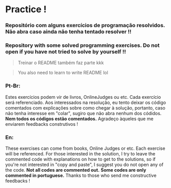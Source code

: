 # Practice !
### Repositório com alguns exercícios de programação resolvidos. Não abra caso ainda não tenha tentado resolver !!
### Repository with some solved programming exercises. Do not open if you have not tried to solve by yourself !!

> Treinar o README também faz parte kkk

> You also need to learn to write README lol

### Pt-Br:
Estes exercícios podem vir de livros, OnlineJudges ou etc. Cada exercício será referenciado.
Aos interessados na resolução, eu tento deixar os código comentados com explicações sobre como chegar à solução,
portanto, caso não tenha interesse em "colar", sugiro que não abra nenhum dos códidos.
**Nem todos os códigos estão comentados.**
Agradeço àqueles que me enviarem feedbacks construtivos !

### En:
These exercises can come from books, Online Judges or etc. Each exercise will be referenced.
For those interested in the solution, I try to leave the commented code with explanations on how to get
to the solutions, so if you're not interested in "copy and paste", I suggest you do not open any of the code.
**Not all codes are commented out.**
**Some codes are only commented in portuguese.**
Thanks to those who send me constructive feedbacks !

